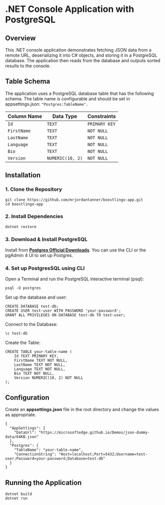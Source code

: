 # .NET Console Application with PostgreSQL

## Overview
This .NET console application demonstrates fetching JSON data from a remote URL, deserializing it into C# objects, and storing it in a PostgreSQL database. The application then reads from the database and outputs sorted results to the console.

## Table Schema
The application uses a PostgreSQL database table that has the following schema.  The table name is configurable and should be set in appsettings.json: `"Postgres:TableName".`

| Column Name | Data Type       | Constraints   |
|-------------|-----------------|---------------|
| `Id`        | `TEXT`          | `PRIMARY KEY` |
| `FirstName` | `TEXT`          | `NOT NULL`    |
| `LastName`  | `TEXT`          | `NOT NULL`    |
| `Language`  | `TEXT`          | `NOT NULL`    |
| `Bio`       | `TEXT`          | `NOT NULL`    |
| `Version`   | `NUMERIC(10, 2)` | `NOT NULL`   |


## Installation
### 1. Clone the Repository
```
git clone https://github.com/mrjordantanner/boostlingo-app.git
cd boostlingo-app
```
### 2. Install Dependencies
```
dotnet restore
```
### 3. Download & Install PostgreSQL
Install from  **[Postgres Official Downloads](https://www.postgresql.org/download/)**.  You can use the CLI or the pgAdmin 4 UI to set up Postgres.
### 4. Set up PostgresSQL using CLI
Open a Terminal and run the PostgreSQL interactive terminal (psql):
```
psql -U postgres
```
Set up the database and user:
```
CREATE DATABASE test-db;
CREATE USER test-user WITH PASSWORD 'your-password';
GRANT ALL PRIVILEGES ON DATABASE test-db TO test-user;
```
Connect to the Database:
```
\c test-db
```
Create the Table:
```
CREATE TABLE your-table-name (
    Id TEXT PRIMARY KEY,
    FirstName TEXT NOT NULL,
    LastName TEXT NOT NULL,
    Language TEXT NOT NULL,
    Bio TEXT NOT NULL,
    Version NUMERIC(10, 2) NOT NULL
);
```

## Configuration
Create an **appsettings.json** file in the root directory and change the values as appropriate.
```
{
  "AppSettings": {
    "DataUrl": "https://microsoftedge.github.io/Demos/json-dummy-data/64KB.json"
  },
  "Postgres": {
    "TableName": "your-table-name",
    "ConnectionString": "Host=localhost;Port=5432;Username=test-user;Password=your-password;Database=test-db"
  }
}
```

## Running the Application

```
dotnet build
dotnet run
```